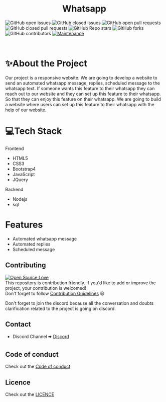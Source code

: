 <h1 align="center"> Whatsapp </h1>

![GitHub open issues](https://img.shields.io/github/issues-raw/saimanoharhm/whatsapp-?color=%23f&logo=Github)
![GitHub closed issues](https://img.shields.io/github/issues-closed-raw/saimanoharhm/whatsapp-?color=%2300&logo=Github)
![GitHub open pull requests](https://img.shields.io/github/issues-pr-raw/saimanoharhm/whatsapp-/pulls?logo=Github)
![GitHub closed pull requests](https://img.shields.io/github/issues-pr-closed-raw/saimanoharhm/whatsapp-?logo=Github)
![GitHub Repo stars](https://img.shields.io/github/stars/saimanoharhm/whatsapp-?color=%233493eb&logo=Github)
![GitHub forks](https://img.shields.io/github/forks/saimanoharhm/whatsapp-?color=%233493eb&label=Forks&logo=Github)
![GitHub contributors](https://img.shields.io/github/contributors/saimanoharhm/whatsapp-?logo=Github)
[![Maintenance](https://img.shields.io/badge/Maintained%3F-yes-green.svg)](https://GitHub.com/Naereen/StrapDown.js/graphs/commit-activity)

<br>


# ✨About the Project
Our project is a responsive website. We are going to develop a website to send an automated whatsapp message, replies, scheduled message to the whatsapp text. If someone wants this feature to their whatsapp they can reach out to our website and they can set up this feature to their whatsapp. So that they can enjoy this feature on their whatsapp.  We are going to build a website where users can set up this feature to their whatsapp with the help of our website.

# 💻Tech Stack

Frontend

- HTML5
- CSS3
- Bootstrap4
- JavaScript
- JQuery

Backend

- Nodejs
- sql

# Features

- Automated whatsapp message
- Automated replies 
- Scheduled message

## Contributing  
[![Open Source Love](https://badges.frapsoft.com/os/v2/open-source.svg?v=103)](https://github.com/ellerbrock/open-source-badges/)
<br>
This repository is contribution friendly. If you'd like to add or improve the project, your contribution is welcomed!  
Don't forget to follow [Contribution Guidelines](https://github.com/saimanoharhm/whatsapp-/blob/master/contribution_guidelines.md) 😃  

Don't forget to join the discord because all the conversation and doubts clarification related to the project is going on discord.

## Contact  
* Discord Channel 🠮 [Discord](https://discord.gg/hf2PYeNg)  

## Code of conduct 

Check out the [Code of conduct](https://github.com/saimanoharhm/whatsapp-/blob/master/code-of-conduct.md)

## Licence

Check out the [LICENCE](https://github.com/saimanoharhm/whatsapp-/blob/master/LICENSE)

